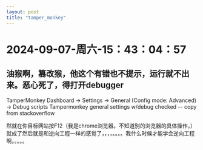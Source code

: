 ```yaml
--- 
layout: post 
title: "tamper_monkey" 
--- 
```

# 2024-09-07-周六-15：43：04：57 

## 油猴啊，篡改猴，他这个有错也不提示，运行就不出来。恶心死了，得打开debugger

TamperMonkey Dashboard -> Settings -> General (Config mode: Advanced) -> Debug scripts Tampermonkey general settings w/debug checked -- copy from stackoverflow

然就在你目标网站按F12（我是chrome浏览器。不知道别的浏览器的具体操作，）就成了然后就是和逆向工程一样的感觉了，，，，。。。。我什么时候才能学会逆向工程啊。。。。。